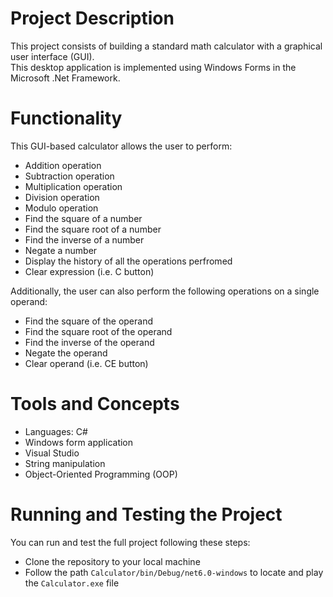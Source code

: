 # Project Description

This project consists of building a standard math calculator with a graphical user interface (GUI).  <br /> 
This desktop application is implemented using Windows Forms in the Microsoft .Net Framework.

# Functionality

This GUI-based calculator allows the user to perform:
-	Addition operation
-	Subtraction operation
-	Multiplication operation
-	Division operation
-	Modulo operation
-	Find the square of a number
-	Find the square root of a number
-	Find the inverse of a number
-	Negate a number
-	Display the history of all the operations perfromed
-	Clear expression (i.e. C button)

Additionally, the user can also perform the following operations on a single operand:
-	Find the square of the operand
-	Find the square root of the operand
-	Find the inverse of the operand
-	Negate the operand
-	Clear operand (i.e. CE button)

# Tools and Concepts
- Languages: C#
- Windows form application
- Visual Studio
- String manipulation
- Object-Oriented Programming (OOP)

# Running and Testing the Project

You can run and test the full project following these steps:

- Clone the repository to your local machine
- Follow the path `Calculator/bin/Debug/net6.0-windows` to locate and play the `Calculator.exe` file